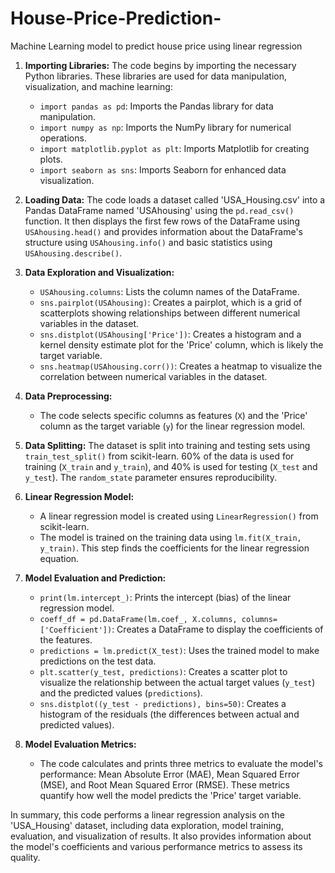 # House-Price-Prediction-
Machine Learning model to predict house price using linear regression

1. **Importing Libraries:** The code begins by importing the necessary Python libraries. These libraries are used for data manipulation, visualization, and machine learning:

   - `import pandas as pd`: Imports the Pandas library for data manipulation.
   - `import numpy as np`: Imports the NumPy library for numerical operations.
   - `import matplotlib.pyplot as plt`: Imports Matplotlib for creating plots.
   - `import seaborn as sns`: Imports Seaborn for enhanced data visualization.

2. **Loading Data:** The code loads a dataset called 'USA_Housing.csv' into a Pandas DataFrame named 'USAhousing' using the `pd.read_csv()` function. It then displays the first few rows of the DataFrame using `USAhousing.head()` and provides information about the DataFrame's structure using `USAhousing.info()` and basic statistics using `USAhousing.describe()`.

3. **Data Exploration and Visualization:**
   - `USAhousing.columns`: Lists the column names of the DataFrame.
   - `sns.pairplot(USAhousing)`: Creates a pairplot, which is a grid of scatterplots showing relationships between different numerical variables in the dataset.
   - `sns.distplot(USAhousing['Price'])`: Creates a histogram and a kernel density estimate plot for the 'Price' column, which is likely the target variable.
   - `sns.heatmap(USAhousing.corr())`: Creates a heatmap to visualize the correlation between numerical variables in the dataset.

4. **Data Preprocessing:**
   - The code selects specific columns as features (`X`) and the 'Price' column as the target variable (`y`) for the linear regression model.

5. **Data Splitting:** The dataset is split into training and testing sets using `train_test_split()` from scikit-learn. 60% of the data is used for training (`X_train` and `y_train`), and 40% is used for testing (`X_test` and `y_test`). The `random_state` parameter ensures reproducibility.

6. **Linear Regression Model:**
   - A linear regression model is created using `LinearRegression()` from scikit-learn.
   - The model is trained on the training data using `lm.fit(X_train, y_train)`. This step finds the coefficients for the linear regression equation.

7. **Model Evaluation and Prediction:**
   - `print(lm.intercept_)`: Prints the intercept (bias) of the linear regression model.
   - `coeff_df = pd.DataFrame(lm.coef_, X.columns, columns=['Coefficient'])`: Creates a DataFrame to display the coefficients of the features.
   - `predictions = lm.predict(X_test)`: Uses the trained model to make predictions on the test data.
   - `plt.scatter(y_test, predictions)`: Creates a scatter plot to visualize the relationship between the actual target values (`y_test`) and the predicted values (`predictions`).
   - `sns.distplot((y_test - predictions), bins=50)`: Creates a histogram of the residuals (the differences between actual and predicted values).

8. **Model Evaluation Metrics:**
   - The code calculates and prints three metrics to evaluate the model's performance: Mean Absolute Error (MAE), Mean Squared Error (MSE), and Root Mean Squared Error (RMSE). These metrics quantify how well the model predicts the 'Price' target variable.

In summary, this code performs a linear regression analysis on the 'USA_Housing' dataset, including data exploration, model training, evaluation, and visualization of results. It also provides information about the model's coefficients and various performance metrics to assess its quality.
